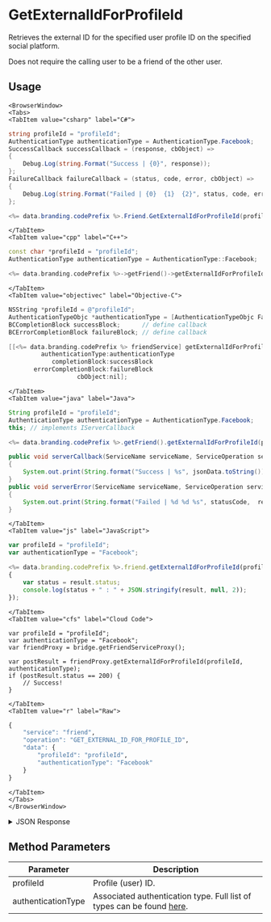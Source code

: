 # GetExternalIdForProfileId

Retrieves the external ID for the specified user profile ID on the specified social platform.

Does not require the calling user to be a friend of the other user.

<PartialServop service_name="friend" operation_name="GET_EXTERNAL_ID_FOR_PROFILE_ID" />

## Usage

```mdx-code-block
<BrowserWindow>
<Tabs>
<TabItem value="csharp" label="C#">
```

```csharp
string profileId = "profileId";
AuthenticationType authenticationType = AuthenticationType.Facebook;
SuccessCallback successCallback = (response, cbObject) =>
{
    Debug.Log(string.Format("Success | {0}", response));
};
FailureCallback failureCallback = (status, code, error, cbObject) =>
{
    Debug.Log(string.Format("Failed | {0}  {1}  {2}", status, code, error));
};

<%= data.branding.codePrefix %>.Friend.GetExternalIdForProfileId(profileId, authenticationType, successCallback, failureCallback);
```

```mdx-code-block
</TabItem>
<TabItem value="cpp" label="C++">
```

```cpp
const char *profileId = "profileId";
AuthenticationType authenticationType = AuthenticationType::Facebook;

<%= data.branding.codePrefix %>->getFriend()->getExternalIdForProfileId(profileId, authenticationType, this);
```

```mdx-code-block
</TabItem>
<TabItem value="objectivec" label="Objective-C">
```

```objectivec
NSString *profileId = @"profileId";
AuthenticationTypeObjc *authenticationType = [AuthenticationTypeObjc Facebook];
BCCompletionBlock successBlock;      // define callback
BCErrorCompletionBlock failureBlock; // define callback

[[<%= data.branding.codePrefix %> friendService] getExternalIdForProfileId:profileId
         authenticationType:authenticationType
            completionBlock:successBlock
       errorCompletionBlock:failureBlock
                   cbObject:nil];
```

```mdx-code-block
</TabItem>
<TabItem value="java" label="Java">
```

```java
String profileId = "profileId";
AuthenticationType authenticationType = AuthenticationType.Facebook;
this; // implements IServerCallback

<%= data.branding.codePrefix %>.getFriend().getExternalIdForProfileId(profileId, authenticationType, this);

public void serverCallback(ServiceName serviceName, ServiceOperation serviceOperation, JSONObject jsonData)
{
    System.out.print(String.format("Success | %s", jsonData.toString()));
}
public void serverError(ServiceName serviceName, ServiceOperation serviceOperation, int statusCode, int reasonCode, String jsonError)
{
    System.out.print(String.format("Failed | %d %d %s", statusCode,  reasonCode, jsonError.toString()));
}
```

```mdx-code-block
</TabItem>
<TabItem value="js" label="JavaScript">
```

```javascript
var profileId = "profileId";
var authenticationType = "Facebook";

<%= data.branding.codePrefix %>.friend.getExternalIdForProfileId(profileId, authenticationType, result =>
{
	var status = result.status;
	console.log(status + " : " + JSON.stringify(result, null, 2));
});
```

```mdx-code-block
</TabItem>
<TabItem value="cfs" label="Cloud Code">
```

```cfscript
var profileId = "profileId";
var authenticationType = "Facebook";
var friendProxy = bridge.getFriendServiceProxy();

var postResult = friendProxy.getExternalIdForProfileId(profileId, authenticationType);
if (postResult.status == 200) {
    // Success!
}
```

```mdx-code-block
</TabItem>
<TabItem value="r" label="Raw">
```

```r
{
	"service": "friend",
	"operation": "GET_EXTERNAL_ID_FOR_PROFILE_ID",
	"data": {
		"profileId": "profileId",
		"authenticationType": "Facebook"
	}
}
```

```mdx-code-block
</TabItem>
</Tabs>
</BrowserWindow>
```

<details>
<summary>JSON Response</summary>

```json
{
    "status": 200,
    "data": {
        "externalId": "19e1c0cf-9a2d-4d5c-9a71-1b0f6b309b4b"
    }
}
```
</details>

## Method Parameters
Parameter | Description
--------- | -----------
profileId | Profile (user) ID.
authenticationType | Associated authentication type. Full list of types can be found [here](/api/appendix/authtypes).


